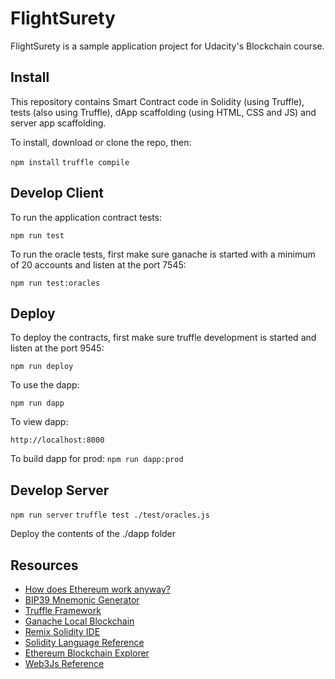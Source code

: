 # FlightSurety

FlightSurety is a sample application project for Udacity's Blockchain course.

## Install

This repository contains Smart Contract code in Solidity (using Truffle), tests (also using Truffle), dApp scaffolding (using HTML, CSS and JS) and server app scaffolding.

To install, download or clone the repo, then:

`npm install`
`truffle compile`

## Develop Client

To run the application contract tests:

`npm run test`

To run the oracle tests, first make sure ganache is started with a minimum of 20 accounts and listen at the port 7545:

`npm run test:oracles`

## Deploy

To deploy the contracts, first make sure truffle development is started and listen at the port 9545:

`npm run deploy`

To use the dapp:

`npm run dapp`

To view dapp:

`http://localhost:8000`

To build dapp for prod:
`npm run dapp:prod`

## Develop Server

`npm run server`
`truffle test ./test/oracles.js`

Deploy the contents of the ./dapp folder

## Resources

* [How does Ethereum work anyway?](https://medium.com/@preethikasireddy/how-does-ethereum-work-anyway-22d1df506369)
* [BIP39 Mnemonic Generator](https://iancoleman.io/bip39/)
* [Truffle Framework](http://truffleframework.com/)
* [Ganache Local Blockchain](http://truffleframework.com/ganache/)
* [Remix Solidity IDE](https://remix.ethereum.org/)
* [Solidity Language Reference](http://solidity.readthedocs.io/en/v0.4.24/)
* [Ethereum Blockchain Explorer](https://etherscan.io/)
* [Web3Js Reference](https://github.com/ethereum/wiki/wiki/JavaScript-API)